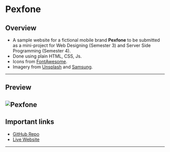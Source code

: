 # Pexfone

## Overview
* A sample website for a fictional mobile brand __Pexfone__ to be submitted as a mini-project for Web Designing (Semester 3) and Server Side Programming (Semester 4).
* Done using plain HTML, CSS, Js.
* Icons from [FontAwesome](https://fontawesome.com/).
* Imagery from [Unsplash](https://unsplash.com/) and [Samsung](https://www.samsung.com/in/smartphones/galaxy-a/).
---
## Preview
![Pexfone](img/landing.gif "Pexfone landing page")
---
## Important links
* [GitHub Repo](https://github.com/pexeixv/pexfone)
* [Live Website](https://wd.gavinpereira.in/)
---